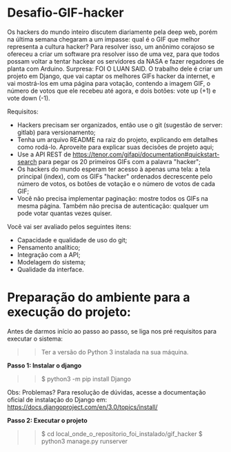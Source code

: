# Desafio-GIF-hacker 

Os hackers do mundo inteiro discutem diariamente pela deep web, porém na última semana chegaram a um impasse: qual é o GIF que melhor representa a cultura hacker? Para resolver isso, um anônimo corajoso se ofereceu a criar um software pra resolver isso de uma vez, para que todos possam voltar a tentar hackear os servidores da NASA e fazer regadores de planta com Arduino.  Surpresa: FOI O LUAN SAID. O trabalho dele é criar um projeto em Django, que vai captar os melhores GIFs hacker da internet, e vai mostrá-los em uma página para votação, contendo a imagem GIF, o número de votos que ele recebeu até agora, e dois botões: vote up (+1) e vote down (-1).

Requisitos:
- Hackers precisam ser organizados, então use o git (sugestão de server: gitlab) para versionamento;
- Tenha um arquivo README na raiz do projeto, explicando em detalhes como rodá-lo. Aproveite para explicar suas decisões de projeto aqui;
- Use a API REST de https://tenor.com/gifapi/documentation#quickstart-search para pegar os 20 primeiros GIFs com a palavra "hacker";
- Os hackers do mundo esperam ter acesso à apenas uma tela: a tela principal (index), com os GIFs "hacker" ordenados decrescente pelo número de votos, os botões de votação e o número de votos de cada GIF;
- Você não precisa implementar paginação: mostre todos os GIFs na mesma página. Também não precisa de autenticação: qualquer um pode votar quantas vezes quiser.

Você vai ser avaliado pelos seguintes itens:
- Capacidade e qualidade de uso do git;
- Pensamento analítico;
- Integração com a API;
- Modelagem do sistema;
- Qualidade da interface.

# Preparação do ambiente para a execução do projeto:

Antes de darmos início ao passo ao passo, se liga nos pré requisitos para executar o sistema:
>> Ter a versão do Python 3 instalada na sua máquina.

**Passo 1: Instalar o django**
>> $ python3 -m pip install Django

Obs: Problemas? Para resolução de dúvidas, acesse a documentação oficial de instalação do Django em: https://docs.djangoproject.com/en/3.0/topics/install/


**Passo 2: Executar o projeto**
>> $ cd local_onde_o_repositorio_foi_instalado/gif_hacker
>> $ python3 manage.py runserver








